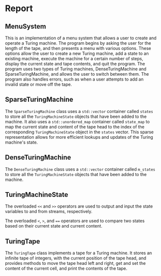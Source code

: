 # Report

## MenuSystem

This is an implementation of a menu system that allows a user to create and operate a Turing machine. The program begins by asking the user for the length of the tape, and then presents a menu with various options. These options allow the user to create a new Turing machine, add a state to an existing machine, execute the machine for a certain number of steps, display the current state and tape contents, and quit the program. The program uses two types of Turing machines, DenseTuringMachine and SparseTuringMachine, and allows the user to switch between them. The program also handles errors, such as when a user attempts to add an invalid state or move off the tape.

## SparseTuringMachine

The `SparseTuringMachine` class uses a `std::vector` container called `states` to store all the `TuringMachineState` objects that have been added to the machine. It also uses a `std::unordered_map` container called `state_map` to map the current state and content of the tape head to the index of the corresponding `TuringMachineState` object in the `states` vector. This sparse representation allows for more efficient lookups and updates of the Turing machine's state.

## DenseTuringMachine

The `DenseTuringMachine` class uses a `std::vector` container called `m_states` to store all the `TuringMachineState` objects that have been added to the machine. 

## TuringMachineState

The overloaded `<<` and `>>` operators are used to output and input the state variables to and from streams, respectively.

The overloaded `<`, `>`, and `==` operators are used to compare two states based on their current state and current content.

## TuringTape

The `TuringTape` class implements a tape for a Turing machine. It stores an infinite tape of integers, with the current position of the tape head, and provides methods to move the tape head left and right, get and set the content of the current cell, and print the contents of the tape.
